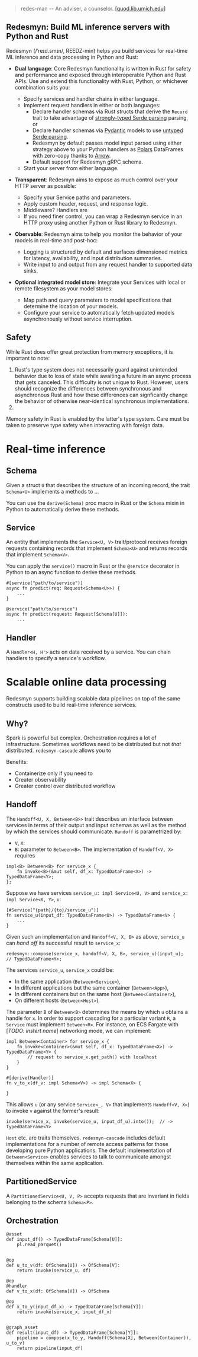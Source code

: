 > redes-man -- An adviser, a counselor. [[quod.lib.umich.edu]](https://quod.lib.umich.edu/m/middle-english-dictionary/dictionary/MED36316)

## Redesmyn: Build ML inference servers with Python and Rust

Redesmyn (/ˈreɪd.smɪn/, REEDZ-min) helps you build services for real-time ML inference and data processing in Python and Rust:
* **Dual language**: Core Redesmyn functionality is written in Rust for safety and performance and exposed through interoperable Python and Rust APIs.
Use and extend this functionality with Rust, Python, or whichever combination suits you:
    * Specify services and handler chains in either language.
    * Implement request handlers in either or both languages:
        * Declare handler schemas via Rust structs that derive the `Record` trait to take advantage of [strongly-typed Serde parsing](https://docs.rs/serde_json/latest/serde_json/#parsing-json-as-strongly-typed-data-structures) parsing, or 
        * Declare handler schemas via [Pydantic](https://docs.pydantic.dev/latest/) models to use [untyped Serde parsing](https://docs.rs/serde_json/latest/serde_json/#operating-on-untyped-json-values).
        * Redesmyn by default passes model input parsed using either strategy above to your Python handlers as [Polars](https://pola.rs) DataFrames with zero-copy thanks to [Arrow](https://arrow.apache.org).
        * Default support for Redesmyn gRPC schema.
    * Start your server from either language.
    
* **Transparent**: Redesmyn aims to expose as much control over your HTTP server as possible:
    * Specify your Service paths and parameters.
    * Apply custom header, request, and response logic.
    * Middleware? Handlers are
    * If you need finer control, you can wrap a Redesmyn service in an HTTP proxy using another Python or Rust library to Redesmyn.
* **Obervable**: Redesmyn aims to help you monitor the behavior of your models in real-time and post-hoc:
    * Logging is structured by default and surfaces dimensioned metrics for latency, availability, and input distribution summaries.
    * Write input to and output from any request handler to supported data sinks.
* **Optional integrated model store**: Integrate your Services with local or remote filesystem as your model stores: 
    * Map path and query parameters to model specifications that determine the location of your models.
    * Configure your service to automatically fetch updated models asynchronously without service interruption.

## Safety

While Rust does offer great protection from memory exceptions, it is important to note:
1. Rust's type system does not necessarily guard against unintended behavior due to loss of state while awaiting a future in an async process that gets canceled.
This difficulty is not unique to Rust.
However, users should recognize the differences between synchronous and asynchronous Rust and how these differences can signficantly change the behavior of otherwise near-identical synchronous implementations. 
2. 
Memory safety in Rust is enabled by the latter's type system.
Care must be taken to preserve type safety when interacting with foreign data.


# Real-time inference

## Schema

Given a struct `U` that describes the structure of an incoming record, the trait `Schema<U>` implements a methods to ...

You can use the `derive(Schema)` proc macro in Rust or the `Schema` mixin in Python to automatically derive these methods.


## Service

An entity that implements the `Service<U, V>` trait/protocol receives foreign requests containing records that implement `Schema<U>` and returns records that implement `Schema<V>`.

You can apply the `service()` macro in Rust or the `@service` decorator in Python to an async function to derive these methods.

```
#[service("path/to/service")]
async fn predict(req: Request<Schema<U>>) {
    ...
}
```
<!-- 
```
impl Service<U, V> for MyService {
    fn invoke<U>(handle: Handle<MyService>, req: Request<U>) -> Schema<V>;

    fn path(service: Service<U>) -> Path;
}
``` -->


```
@service("path/to/service")
async fn predict(request: Request[Schema[U]]):
    ...

```

## Handler

A `Handler<H, H'>` acts on data received by a service.
You can chain handlers to specify a service's workflow.



# Scalable online data processing

Redesmyn supports building scalable data pipelines on top of the same constructs used to build real-time inference services.

## Why?

Spark is powerful but complex.
Orchestration requires a lot of infrastructure.
Sometimes workflows need to be distributed but not *that* distributed.
`redesmyn-cascade` allows you to 

Benefits:
* Containerize only if you need to
* Greater observability
* Greater control over distributed workflow

## Handoff

The `Handoff<U, X, Between<B>>` trait describes an interface between services in terms of their output and input schemas as well as the method by which the services should communicate.
`Handoff` is parametrized by:
* `V`, `X`:
* `B`: parameter to `Between<B>`.
The implementation of `Handoff<V, X>` requires
```
impl<B> Between<B> for service_x {
    fn invoke<B>(&mut self, df_x: TypedDataFrame<X>) -> TypedDataFrame<Y>;
};
```

Suppose we have  services `service_u: impl Service<U, V>` and `service_x: impl Service<X, Y>`, `u`:
```
[#Service("{path}/{to}/service_u")]
fn service_u(input_df: TypedDataFrame<U>) -> TypedDataFrame<V> {
    ...
}
```
Given such an implementation and `Handoff<V, X, B>` as above, `service_u` can *hand off* its successful result to `service_x`:
```
redesmyn::compose(service_x, handoff<V, X, B>, service_u)(input_u);  // TypedDataFrame<Y>;
```
The services `service_u`, `service_x` could be:
* In the same application (`Between<Service>`),
* In different applications but the same container (`Between<App>`),
* In different containers but on the same host (`Between<Container>`),
* On different hosts (`Between<Host>`).

The parameter `B` of `Between<B>` determines the means by which `u` obtains a handle for `x`.
In order to support cascading for a particular variant `R`, a `Service` must implement `Between<R>`.
For instance, on ECS Fargate with [*TODO: instert name*] networking mode, we can implement:
```
impl Between<Container> for service_x {
    fn invoke<Container>(&mut self, df_x: TypedDataFrame<X>) -> TypedDataFrame<Y> {
        // request to service_x.get_path() with localhost
    }
}

#[derive(Handler)]
fn v_to_x(df_v: impl Schema<V>) -> impl Schema<X> {

} 
```
This allows `u` (or any service `Service<_, V>` that implements `Handoff<V, X>`) to invoke `v` against the former's result:
```
invoke(service_x, invoke(service_u, input_df_u).into());  // -> TypedDataFrame<Y>
```

`Host` etc. are traits themselves.
`redesmyn-cascade` includes default implementations for a number of remote access patterns for those developing pure Python applications.
The default implementation of `Between<Service>` enables services to talk to communicate amongst themselves within the same application.


## PartitionedService

A `PartitionedService<U, V, P>` accepts requests that are invariant in fields belonging to the schema `Schema<P>`.


## Orchestration


```
@asset
def input_df() -> TypedDataFrame[Schema[U]]:
    pl.read_parquet()


@op
def u_to_v(df: OfSchema[U]) -> OfSchema[V]:
    return invoke(service_u, df)

@op
@handler
def v_to_x(df: OfSchema[V]) -> OfSchema

@op
def x_to_y(input_df_x) -> TypedDataFrame[Schema[Y]]:
    return invoke(service_x, input_df_x)


@graph_asset
def result(input_df) -> TypedDataFrame[Schema[Y]]:
    pipeline = compose(x_to_y, Handoff(Schema[X], Between(Container)), u_to_v)
    return pipeline(input_df)
```
